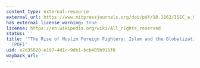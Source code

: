 ```yaml
---
content_type: external-resource
external_url: https://www.mitpressjournals.org/doi/pdf/10.1162/ISEC_a_00023
has_external_license_warning: true
license: https://en.wikipedia.org/wiki/All_rights_reserved
status: ''
title: '"The Rise of Muslim Foreign Fighters: Islam and the Globalization of Jihad."
  (PDF)'
uid: e2d35820-e167-4d1c-9db1-bcb405b915f8
wayback_url: ''
---
```

